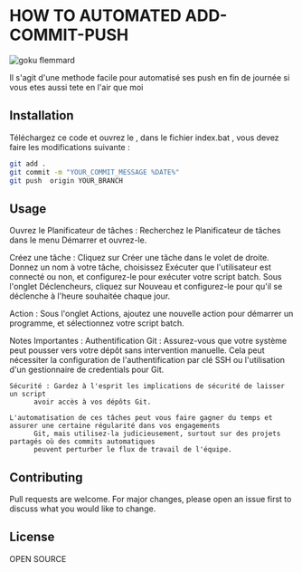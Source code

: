 # HOW TO AUTOMATED ADD-COMMIT-PUSH

![goku flemmard](https://vectorified.com/images/dragon-ball-icon-39.png)



Il s'agit d'une methode facile pour automatisé ses push en fin de journée si vous etes aussi tete en l'air que moi 

## Installation

Téléchargez ce code et ouvrez le , dans le fichier index.bat , vous devez faire les modifications suivante : 

```bash
git add .
git commit -m "YOUR_COMMIT_MESSAGE %DATE%"
git push  origin YOUR_BRANCH

```

## Usage


Ouvrez le Planificateur de tâches : Recherchez le Planificateur de tâches dans le menu Démarrer et ouvrez-le.

Créez une tâche : Cliquez sur Créer une tâche dans le volet de droite. Donnez un nom à votre tâche,
    choisissez Exécuter que l'utilisateur est connecté ou non, et configurez-le pour exécuter votre script batch.
    Sous l'onglet Déclencheurs, cliquez sur Nouveau et configurez-le pour qu'il se déclenche à l'heure
    souhaitée chaque jour.

Action : Sous l'onglet Actions, ajoutez une nouvelle action pour démarrer un programme, et sélectionnez votre
    script batch.



Notes Importantes :
    Authentification Git : Assurez-vous que votre système peut pousser vers votre dépôt sans intervention manuelle.
          Cela peut nécessiter la configuration de l'authentification par
          clé SSH ou l'utilisation d'un gestionnaire de credentials pour Git.

    Sécurité : Gardez à l'esprit les implications de sécurité de laisser un script
          avoir accès à vos dépôts Git.

    L'automatisation de ces tâches peut vous faire gagner du temps et assurer une certaine régularité dans vos engagements
          Git, mais utilisez-la judicieusement, surtout sur des projets partagés où des commits automatiques
          peuvent perturber le flux de travail de l'équipe.

## Contributing

Pull requests are welcome. For major changes, please open an issue first
to discuss what you would like to change.


## License
OPEN  SOURCE
